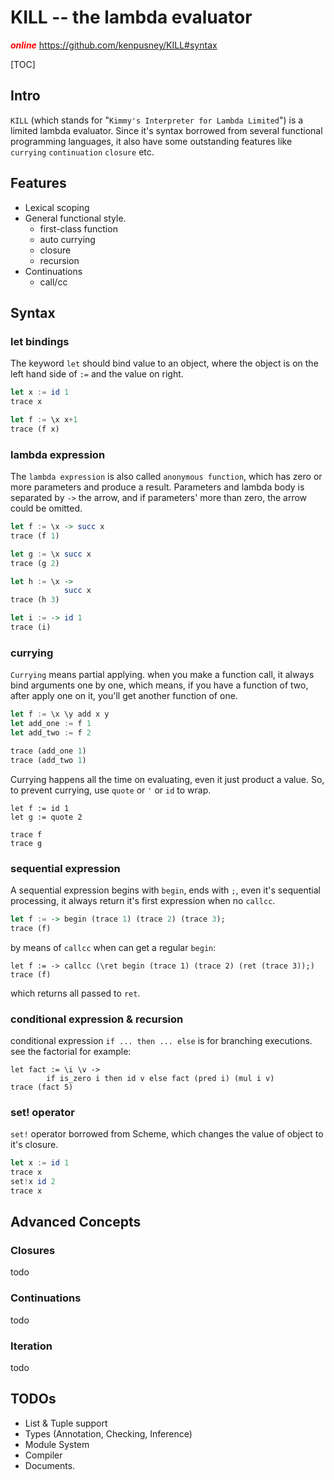 KILL -- the lambda evaluator
====

<font color="red">***online***</font>
https://github.com/kenpusney/KILL#syntax

[TOC]

## Intro

`KILL` (which stands for "`Kimmy's Interpreter for Lambda Limited`") is a limited lambda evaluator. Since it's syntax borrowed from several functional programming languages, it also have some outstanding features like `currying` `continuation` `closure` etc.

## Features

  + Lexical scoping
  + General functional style.
      + first-class function
      + auto currying
      + closure
      + recursion
  + Continuations
      + call/cc

## Syntax

### let bindings

The keyword `let` should bind value to an object, where the object is on the left hand side of `:=` and the value on right.

```haskell
let x := id 1
trace x

let f := \x x+1
trace (f x)
```

### lambda expression

The `lambda expression` is also called `anonymous function`, which has zero or more parameters and produce a result. Parameters and lambda body is separated by `->` the arrow, and if parameters' more than zero, the arrow could be omitted.

```haskell
let f := \x -> succ x
trace (f 1)

let g := \x succ x
trace (g 2)

let h := \x ->
            succ x
trace (h 3)

let i := -> id 1
trace (i)
```

### currying

`Currying` means partial applying. when you make a function call, it always bind arguments one by one, which means, if you have a function of two, after apply one on it, you'll get another function of one.

```haskell
let f := \x \y add x y
let add_one := f 1
let add_two := f 2

trace (add_one 1)
trace (add_two 1)
```
Currying happens all the time on evaluating, even it just product a value. So, to prevent currying, use `quote` or `'` or `id` to wrap.
```
let f := id 1
let g := quote 2

trace f
trace g
```

### sequential expression

A sequential expression begins with `begin`, ends with `;`, even it's sequential processing, it always return it's first expression when no `callcc`.

```haskell
let f := -> begin (trace 1) (trace 2) (trace 3);
trace (f)
```

by means of `callcc` when can get a regular `begin`:
```
let f := -> callcc (\ret begin (trace 1) (trace 2) (ret (trace 3));)
trace (f)
```
which returns all passed to `ret`.

### conditional expression & recursion

conditional expression `if ... then ... else` is for branching executions. see the factorial for example:
```
let fact := \i \v ->
        if is_zero i then id v else fact (pred i) (mul i v)
trace (fact 5)
```

### set! operator

`set!` operator borrowed from Scheme, which changes the value of object to it's closure.
```haskell
let x := id 1
trace x
set!x id 2
trace x
```

## Advanced Concepts

### Closures

todo

### Continuations

todo

### Iteration

todo

## TODOs

  + List & Tuple support
  + Types (Annotation, Checking, Inference)
  + Module System
  + Compiler
  + Documents. 